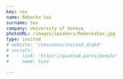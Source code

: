 ```yaml
---
key: sax
name: Rebecka Sax
surname: Sax
company: University of Geneva 
photoURL: /images/speakers/RebeckaSax.jpg
type: invited
# website: '/sessions/invited_diqkd'
# socials:
#   - link: 'https://quantum.paris/people'
#     name: Site

---
```

